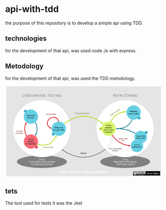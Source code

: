 # api-with-tdd
the purpose of this repository is to develop a simple api using TDD.

## technologies
for the development of that api, was used node Js with express.

## Metodology
for the development of that api, was used the TDD metodology.

![TDD-image](./docs/images/tdd%20image.png)

## tets
The tool used for tests it was the Jest
